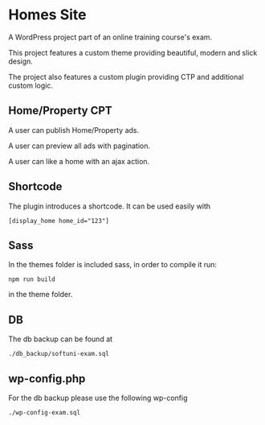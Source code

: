 # Homes Site

A WordPress project part of an online training course's exam.

This project features a custom theme providing beautiful, modern and slick design.

The project also features a custom plugin providing CTP and additional custom logic.

## Home/Property CPT

A user can publish Home/Property ads.

A user can preview all ads with pagination.

A user can like a home with an ajax action.

## Shortcode

The plugin introduces a shortcode.
It can be used easily with

`[display_home home_id="123"]`

## Sass

In the themes folder is included sass, in order to compile it run: 

`npm run build`

in the theme folder.

## DB

The db backup can be found at 

`./db_backup/softuni-exam.sql`

## wp-config.php

For the db backup please use the following wp-config

`./wp-config-exam.sql`
